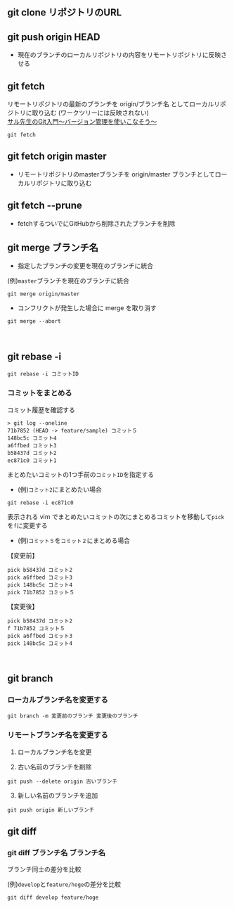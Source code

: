 ## git clone リポジトリのURL
  
## git push origin HEAD
- 現在のブランチのローカルリポジトリの内容をリモートリポジトリに反映させる
  
## git fetch
  
リモートリポジトリの最新のブランチを origin/ブランチ名 としてローカルリポジトリに取り込む (ワークツリーには反映されない)  
[サル先生のGit入門〜バージョン管理を使いこなそう〜](https://backlog.com/ja/git-tutorial/stepup/15/)
  
```
git fetch
```
  
## git fetch origin master
  
- リモートリポジトリのmasterブランチを origin/master ブランチとしてローカルリポジトリに取り込む

## git fetch --prune
  
- fetchするついでにGitHubから削除されたブランチを削除

## git merge ブランチ名
  
- 指定したブランチの変更を現在のブランチに統合
  
(例)`master`ブランチを現在のブランチに統合
```
git merge origin/master
```
  
- コンフリクトが発生した場合に merge を取り消す
```
git merge --abort
```

<br>

## git rebase -i
```
git rebase -i コミットID
```
### コミットをまとめる
コミット履歴を確認する
```
> git log --oneline
71b7852 (HEAD -> feature/sample) コミット５
148bc5c コミット4
a6ffbed コミット3
b58437d コミット2
ec871c0 コミット1
```
  
まとめたいコミットの1つ手前の`コミットID`を指定する
  
- (例)`コミット2`にまとめたい場合
```
git rebase -i ec871c0
```
  
表示される vim でまとめたいコミットの次にまとめるコミットを移動して`pick`を`f`に変更する
  
- (例)`コミット５`を`コミット２`にまとめる場合
  
【変更前】
```
pick b58437d コミット2
pick a6ffbed コミット3
pick 148bc5c コミット4
pick 71b7852 コミット５
```
【変更後】
```
pick b58437d コミット2
f 71b7852 コミット５
pick a6ffbed コミット3
pick 148bc5c コミット4
```

<br>

## git branch
  
### ローカルブランチ名を変更する
```
git branch -m 変更前のブランチ 変更後のブランチ
```
  
### リモートブランチ名を変更する
1. ローカルブランチ名を変更
  
2. 古い名前のブランチを削除
```
git push --delete origin 古いブランチ
```
3. 新しい名前のブランチを追加
```
git push origin 新しいブランチ
```

## git diff
### git diff ブランチ名 ブランチ名
ブランチ同士の差分を比較

(例)`develop`と`feature/hoge`の差分を比較
```
git diff develop feature/hoge
```
